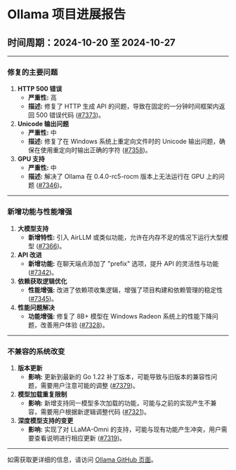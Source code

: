# Ollama 项目进展报告

## 时间周期：2024-10-20 至 2024-10-27

------

### 修复的主要问题

1. **HTTP 500 错误**
   - **严重性:** 高
   - **描述:** 修复了 HTTP 生成 API 的问题，导致在固定的一分钟时间框架内返回 500 错误代码 ([#7373](https://github.com/ollama/ollama/issues/7373))。
2. **Unicode 输出问题**
   - **严重性:** 中
   - **描述:** 修复了在 Windows 系统上重定向文件时的 Unicode 输出问题，确保在使用重定向时输出正确的字符 ([#7358](https://github.com/ollama/ollama/issues/7358))。
3. **GPU 支持**
   - **严重性:** 中
   - **描述:** 解决了 Ollama 在 0.4.0-rc5-rocm 版本上无法运行在 GPU 上的问题 ([#7346](https://github.com/ollama/ollama/issues/7346))。

------

### 新增功能与性能增强

1. **大模型支持**
   - **新增特性:** 引入 AirLLM 或类似功能，允许在内存不足的情况下运行大型模型 ([#7366](https://github.com/ollama/ollama/issues/7366))。
2. **API 改进**
   - **新增功能:** 在聊天端点添加了 "prefix" 选项，提升 API 的灵活性与功能 ([#7342](https://github.com/ollama/ollama/issues/7342))。
3. **依赖获取逻辑优化**
   - **性能增强:** 改进了依赖项收集逻辑，增强了项目构建和依赖管理的稳定性 ([#7345](https://github.com/ollama/ollama/issues/7345))。
4. **性能问题解决**
   - **功能增强:** 修复了 8B+ 模型在 Windows Radeon 系统上的性能下降问题，改善用户体验 ([#7328](https://github.com/ollama/ollama/issues/7328))。

------

### 不兼容的系统改变

1. **版本更新**
   - **影响:** 更新到最新的 Go 1.22 补丁版本，可能导致与旧版本的兼容性问题，需要用户注意可能的调整 ([#7379](https://github.com/ollama/ollama/issues/7379))。
2. **模型加载重复限制**
   - **影响:** 新增支持同一模型多次加载的功能，可能与之前的实现产生不兼容，需要用户根据新逻辑调整代码 ([#7321](https://github.com/ollama/ollama/issues/7321))。
3. **深度模型支持的变更**
   - **影响:** 实现了对 LLaMA-Omni 的支持，可能与现有功能产生冲突，用户需要查看说明进行相应更新 ([#7319](https://github.com/ollama/ollama/issues/7319))。

------

如需获取更详细的信息，请访问 [Ollama GitHub 页面](https://github.com/ollama/ollama)。